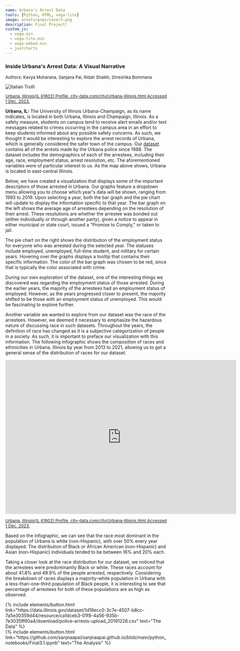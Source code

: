 ```yaml
---
name: Urbana's Arrest Data
tools: [Python, HTML, vega-lite]
image: assets/pngs/cover3.png
description: Final Project!
custom_js:
  - vega.min
  - vega-lite.min
  - vega-embed.min
  - justcharts
---
```

<h3>Inside Urbana's Arrest Data: A Visual Narrative</h3>
<p style="font-size:13px">Authors: Kavya Moharana, Sanjana Pai, Ridah Shaikh, Shreshika Bommana</p>

<img src="{{ site.baseurl }}/assets/pngs/contextviz1.png" alt="Italian Trulli">

<div class="center">
<p style="font-size:13px">
<a href="https://datausa.io/profile/geo/urbana-il#race_and_ethnicity" class="button" >Urbana, Illinois(IL 61802) Profile. city-data.com/city/Urbana-Illinois.html Accessed 1 Dec. 2023.</a>
</p>
</div>

<b>Urbana, IL:</b> The University of Illinois Urbana-Champaign, as its name indicates, is located in both Urbana, Illinois and Champaign, Illinois. As a safety measure, students on campus tend to receive alert emails and/or text messages related to crimes occurring in the campus area in an effort to keep students informed about any possible safety concerns. As such, we thought it would be interesting to explore the arrest records of Urbana, which is generally considered the safer town of the campus. Our <a href="https://data.illinois.gov/dataset/1d18ecc0-3c7e-4507-b8cc-7a5e30359d44/resource/ca1dceb3-01f8-4a56-935b-7e3035ff60a4/download/police-arrests-upload_20191226.csv">dataset</a> contains all of the arrests made by the Urbana police since 1988. The dataset includes the demographics of each of the arrestees, including their age, race, employment status, arrest resolution, etc. The aforementioned variables were of particular interest to us. As the map above shows, Urbana is located in east-central Illinois.

Below, we have created a visualization that displays some of the important descriptors of those arrested in Urbana. Our graphs feature a dropdown menu allowing you to choose which year's data will be shown, ranging from 1993 to 2019. Upon selecting a year, both the bar graph and the pie chart will update to display the information specific to that year. The bar graph on the left shows the average age of arrestees depending on the resolution of their arrest. These resolutions are whether the arrestee was bonded out (either individually or through another party), given a notice to appear in either municipal or state court, issued a "Promise to Comply," or taken to jail. 

The pie chart on the right shows the distribution of the employment status for everyone who was arrested during the selected year. The statuses include employed, unemployed, full-time student, and military for certain years. Hovering over the graphs displays a tooltip that contains their specific information. The color of the bar graph was chosen to be red, since that is typically the color associated with crime.
<vegachart schema-url="{{ site.baseurl }}/assets/json/interactive_v2.json" style="width: 100%"></vegachart>



During our own exploration of the dataset, one of the interesting things we discovered was regarding the employment status of those arrested. During the earlier years, the majority of the arrestees had an employment status of employed. However, as the years progressed closer to present, the majority shifted to be those with an employment status of unemployed. This would be fascinating to explore further.

Another variable we wanted to explore from our dataset was the race of the arrestees. However, we deemed it necessary to emphasize the hazardous nature of discussing race in such datasets. Throughout the years, the definition of race has changed as it is a subjective categorization of people in a society. As such, it is important to preface our visualization with this information. The following infographic shows the composition of races and ethinicities in Urbana, Illinois by year from 2013 to 2021, allowing us to get a general sense of the distribution of races for our dataset.

<iframe width="720px" height="480px" src="https://datausa.io/profile/geo/urbana-il/demographics/race_and_ethnicity?viz=true" frameborder="0" ></iframe>

<div class="center">
<p style="font-size:13px">
<a href="https://datausa.io/profile/geo/urbana-il#race_and_ethnicity" class="button" >Urbana, Illinois(IL 61802) Profile. city-data.com/city/Urbana-Illinois.html Accessed 1 Dec. 2023.</a>
</p>
</div>


Based on the infographic, we can see that the race most dominant in the population of Urbana is white (non-Hispanic), with over 50% every year displayed. The distribution of Black or African American (non-Hispanic) and Asian (non-Hispanic) individuals tended to be between 16% and 20% each.

Taking a closer look at the race distribution for our dataset, we noticed that the arrestees were predominantly Black or white. These races account for about 41.8% and 49.9% of the people arrested, respectively. Considering the breakdown of races displays a majority-white population in Urbana with a less-than-one-third population of Black people, it is interesting to see that percentage of arrestees for both of these populations are as high as observed.

<vegachart schema-url="{{ site.baseurl }}/assets/json/race.v2.json" style="width: 100%"></vegachart>

<!-- these are written in a combo of html and liquid --> 

<div class="left">
{% include elements/button.html link="https://data.illinois.gov/dataset/1d18ecc0-3c7e-4507-b8cc-7a5e30359d44/resource/ca1dceb3-01f8-4a56-935b-7e3035ff60a4/download/police-arrests-upload_20191226.csv" text="The Data" %}
</div>

<div class="right">
{% include elements/button.html link="https://github.com/sanjnaapai/sanjnaapai.github.io/blob/main/python_notebooks/Final3.1.ipynb" text="The Analysis" %}
</div>

